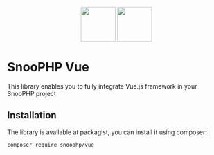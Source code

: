 <p align="center"><img src="https://image.ibb.co/mHMgrm/snoophp.png" width="80"/> <img src="https://upload.wikimedia.org/wikipedia/commons/thumb/c/cd/Facebook_logo_%28square%29.png/600px-Facebook_logo_%28square%29.png" height="80"/></p>

# SnooPHP Vue

This library enables you to fully integrate Vue.js framework in your SnooPHP project

## Installation

The library is available at packagist, you can install it using composer:

```shell
composer require snoophp/vue
```
